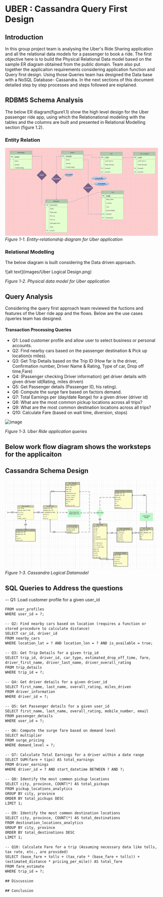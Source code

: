 # UBER : Cassandra Query First Design

## Introduction
In this group project team is analysing the Uber's Ride Sharing application and all the relational data models for a passenger to book a ride. The first objective here is to build the Physical Relational Data model based on the sample ER diagram obtained from the public domain. Team also put together the applicaiton requirements considering application function and Query first design. Using those Queries team has designed the Data base with a NoSQL Database- Cassandra. 
In the next sections of this document detailed step by step processes and steps  followed are explained.

## RDBMS Schema Analysis
The below ER diagram(figure1.1) show the high level design for the Uber passenger ride app, using which the Relationational modeling with the tables and the columns are built and presented in Relational Modelling section (figure 1.2).
### Entity Relation

![alt text](images/Uber%20Logical%20Design.png)
_Figure 1-1. Entity-relationship diagram for Uber application_

### Relational Modelling
The below diagram is built considering the Data driven approach.

![alt text](images/Uber Logical Design.png)

_Figure 1-2. Physical data model for Uber application_

## Query Analysis
Considering the query first approach team reviewed the fuctions and features of the Uber ride app and the flows. 
Below are the use cases /queries team has designed. 

#### Transaction Processing Queries

- Q1: Load customer profile and allow user to select business or personal accounts.
- Q2: Find nearby cars based on the passenger destination & Pick up location(x miles).
- Q3: Get Trip Details based on the Trip ID (How far is the driver, Confirmation number, Driver Name & Rating, Type of car, Drop off time,Fare)
- Q4: (Passenger checking Driver information) get driver details with given driver id(Rating, miles driven)
- Q5: Get Passenger details (Passenger ID, his rating).
- Q6: Compute the surge fare based on factors demand.
- Q7: Total Earnings per (day/date Range) for a given driver (driver id)
- Q8: What are the most common pickup locations across all trips?
- Q9: What are the most common destination locations across all trips?
- Q10: Calculate Fare (based on wait time, diversion, stops)

  
![image](https://github.com/ISM6562-Big-Data/TEAM_DATA_MINERS/assets/151387182/a9f2f20d-08d9-4426-945f-ac3f362ae813)


_Figure 1-3. Uber Ride application queries_


## Below work flow diagram shows the worksteps for the applicaiton

## Cassandra Schema Design

![alt text](images/Cassandra_RL.png)
_Figure 1-3. Cassandra Logical Datamodel_


## SQL Queries to Address the questions

-- Q1: Load customer profile for a given user_id
```SELECT first_name, last_name, email, mobile_number, account_type
FROM user_profiles
WHERE user_id = ?;

-- Q2: Find nearby cars based on location (requires a function or stored procedure to calculate distance)
SELECT car_id, driver_id
FROM nearby_cars
WHERE location_lat = ? AND location_lon = ? AND is_available = true;

-- Q3: Get Trip Details for a given trip_id
SELECT trip_id, driver_id, car_type, estimated_drop_off_time, fare, driver_first_name, driver_last_name, driver_overall_rating
FROM trip_details
WHERE trip_id = ?;

-- Q4: Get driver details for a given driver_id
SELECT first_name, last_name, overall_rating, miles_driven
FROM driver_information
WHERE driver_id = ?;

-- Q5: Get Passenger details for a given user_id
SELECT first_name, last_name, overall_rating, mobile_number, email
FROM passenger_details
WHERE user_id = ?;

-- Q6: Compute the surge fare based on demand level
SELECT multiplier
FROM surge_pricing
WHERE demand_level = ?;

-- Q7: Calculate Total Earnings for a driver within a date range
SELECT SUM(fare + tips) AS total_earnings
FROM driver_earnings
WHERE driver_id = ? AND start_datetime BETWEEN ? AND ?;

-- Q8: Identify the most common pickup locations
SELECT city, province, COUNT(*) AS total_pickups
FROM pickup_locations_analytics
GROUP BY city, province
ORDER BY total_pickups DESC
LIMIT 1;

-- Q9: Identify the most common destination locations
SELECT city, province, COUNT(*) AS total_destinations
FROM destination_locations_analytics
GROUP BY city, province
ORDER BY total_destinations DESC
LIMIT 1;

-- Q10: Calculate Fare for a trip (Assuming necessary data like tolls, tax rate, etc., are provided)
SELECT (base_fare + tolls + (tax_rate * (base_fare + tolls)) + (estimated_distance * pricing_per_mile)) AS total_fare
FROM fare_estimate
WHERE trip_id = ?;

## Discussion

## Conclusion
